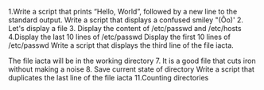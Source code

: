 1.Write a script that prints “Hello, World”, followed by a new line to the standard output.
Write a script that displays a confused smiley "(Ôo)'
2. Let's display a file
 3. Display the content of /etc/passwd and /etc/hosts
4.Display the last 10 lines of /etc/passwd
Display the first 10 lines of /etc/passwd
Write a script that displays the third line of the file iacta.

The file iacta will be in the working directory
7. It is a good file that cuts iron without making a noise 
8. Save current state of directory 
Write a script that duplicates the last line of the file iacta
11.Counting directories
